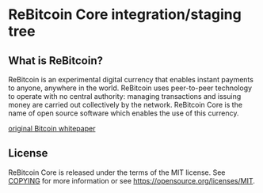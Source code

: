 ReBitcoin Core integration/staging tree
=====================================


What is ReBitcoin?
----------------

ReBitcoin is an experimental digital currency that enables instant payments to
anyone, anywhere in the world. ReBitcoin uses peer-to-peer technology to operate
with no central authority: managing transactions and issuing money are carried
out collectively by the network. ReBitcoin Core is the name of open source
software which enables the use of this currency.

[original Bitcoin whitepaper](https://bitcoincore.org/rebitcoin.pdf)

License
-------

ReBitcoin Core is released under the terms of the MIT license. See [COPYING](COPYING) for more
information or see https://opensource.org/licenses/MIT.
